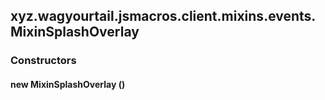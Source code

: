 

xyz.wagyourtail.jsmacros.client.mixins.events.MixinSplashOverlay
----------------------------------------------------------------

#### 

### Constructors

#### new MixinSplashOverlay ()





